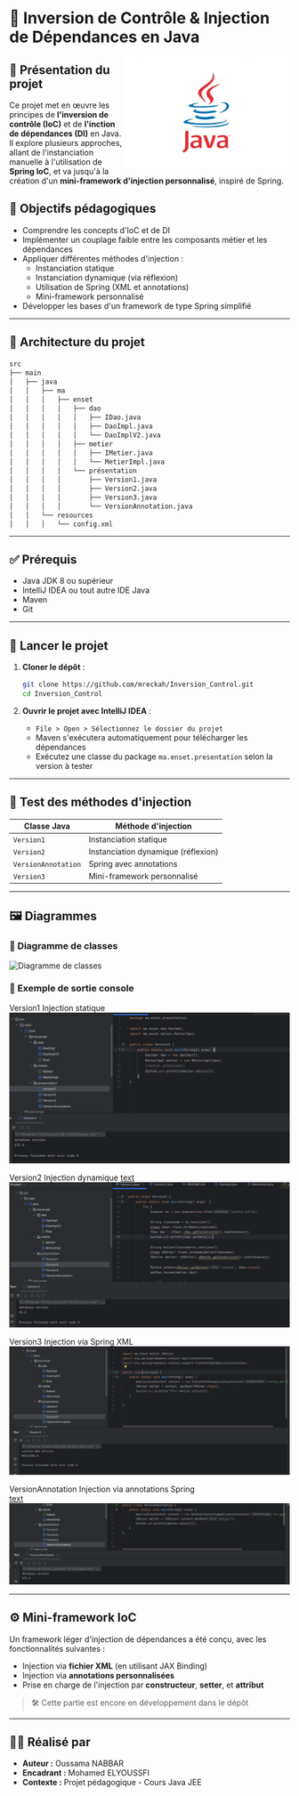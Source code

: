 # 🔄 Inversion de Contrôle & Injection de Dépendances en Java
<img align="right" alt="Illustration" height="200" width="300" src="image.png">

## 🧠 Présentation du projet
Ce projet met en œuvre les principes de **l'inversion de contrôle (IoC)** et de **l'inction de dépendances (DI)** en Java. Il explore plusieurs approches, allant de l'instanciation manuelle à l'utilisation de **Spring IoC**, et va jusqu'à la création d'un **mini-framework d'injection personnalisé**, inspiré de Spring.

## 🎯 Objectifs pédagogiques

- Comprendre les concepts d'IoC et de DI
- Implémenter un couplage faible entre les composants métier et les dépendances
- Appliquer différentes méthodes d'injection :
  - Instanciation statique
  - Instanciation dynamique (via réflexion)
  - Utilisation de Spring (XML et annotations)
  - Mini-framework personnalisé
- Développer les bases d'un framework de type Spring simplifié

---

## 🧱 Architecture du projet

```
src
├── main
│   ├── java
│   │   ├── ma
│   │   │   ├── enset
│   │   │   │   ├── dao
│   │   │   │   │   ├── IDao.java
│   │   │   │   │   ├── DaoImpl.java
│   │   │   │   │   └── DaoImplV2.java
│   │   │   │   ├── metier
│   │   │   │   │   ├── IMetier.java
│   │   │   │   │   └── MetierImpl.java
│   │   │   │   └── présentation
│   │   │   │       ├── Version1.java
│   │   │   │       ├── Version2.java
│   │   │   │       ├── Version3.java
│   │   │   │       └── VersionAnnotation.java
│   │   └── resources
│   │   │   └── config.xml
```

---

## ✅ Prérequis

- Java JDK 8 ou supérieur
- IntelliJ IDEA ou tout autre IDE Java
- Maven
- Git

---

## 🚀 Lancer le projet

1. **Cloner le dépôt** :

   ```bash
   git clone https://github.com/mreckah/Inversion_Control.git
   cd Inversion_Control
   ```

2. **Ouvrir le projet avec IntelliJ IDEA** :
   - `File > Open > Sélectionnez le dossier du projet`
   - Maven s'exécutera automatiquement pour télécharger les dépendances
   - Exécutez une classe du package `ma.enset.presentation` selon la version à tester

---

## 🧪 Test des méthodes d'injection

| Classe Java         | Méthode d'injection                 |
| ------------------- | ----------------------------------- |
| `Version1`          | Instanciation statique              |
| `Version2`          | Instanciation dynamique (réflexion) |
| `VersionAnnotation` | Spring avec annotations             |
| `Version3`          | Mini-framework personnalisé         |

---

## 🖼 Diagrammes

### 🧩 Diagramme de classes

![Diagramme de classes](/images/diagramme_classes.png)

### 📸 Exemple de sortie console
Version1	Injection statique
![alt text](images/image1.png)

Version2	Injection dynamique
[text](README.md) ![text](images/image2.png)

Version3	Injection via Spring XML
![alt text](images/image3.png)

VersionAnnotation	Injection via annotations Spring	
[text](README.md) ![text](images/image.png)

---

## ⚙️ Mini-framework IoC

Un framework léger d'injection de dépendances a été conçu, avec les fonctionnalités suivantes :

- Injection via **fichier XML** (en utilisant JAX Binding)
- Injection via **annotations personnalisées**
- Prise en charge de l'injection par **constructeur**, **setter**, et **attribut**

> 🛠️ Cette partie est encore en développement dans le dépôt

---

## 👨‍💻 Réalisé par

- **Auteur :** Oussama NABBAR
- **Encadrant :** Mohamed ELYOUSSFI
- **Contexte :** Projet pédagogique - Cours Java JEE
